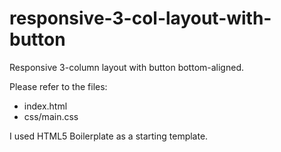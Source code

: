 # responsive-3-col-layout-with-button
Responsive 3-column layout with button bottom-aligned.

Please refer to the files:
- index.html
- css/main.css

I used HTML5 Boilerplate as a starting template.
